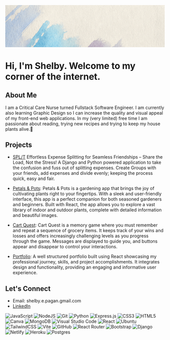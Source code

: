 

![Github Banner](https://github.com/shelbyyy16/Shelbyyy16/blob/main/Github%20Banner.gif?raw=true)

# Hi, I'm Shelby. Welcome to my corner of the internet.

## About Me

I am a Critical Care Nurse turned Fullstack Software Engineer. I am currently also learning Graphic Design so I can increase the quality and visual appeal of my front-end web applications.
In my (very limited) free time I am passionate about reading, trying new recipes and trying to keep my house plants alive.🌱 

## Projects

- [SPL/T](https://split-expense-deploy-b0bffae153fd.herokuapp.com) Effortless Expense Splitting for Seamless Friendships – Share the Load, Not the Stress! A Django and Python powered application to take the confusion and fuss out of splitting expenses. Create Groups with your friends, add expenses and divide evenly; keeping the process quick, easy and fair.

- [Petals & Pots](https://petalsandpots.netlify.app/): Petals & Pots is a gardening app that brings the joy of cultivating plants right to your fingertips. With a sleek and user-friendly interface, this app is a perfect companion for both seasoned gardeners and beginners. Built with React, the app allows you to explore a vast library of indoor and outdoor plants, complete with detailed information and beautiful images.

- [Cart Quest](https://github.com/shelbyyy16/Project-1): Cart Quest is a memory game where you must remember and repeat a sequence of grocery items. It keeps track of your wins and losses and offers increasingly challenging levels as you progress through the game. Messages are displayed to guide you, and buttons appear and disappear to control your interactions.

- [Portfolio](https://github.com/shelbyyy16/react-portfolio): A well structured portfolio built using React showcasing my professional journey, skills, and project accomplishments. It integrates design and functionality, providing an engaging and informative user experience.




## Let's Connect
- Email: shelby.e.pagan.gmail.com
- [LinkedIn](https://www.linkedin.com/in/shelbypagan/)

![JavaScript](https://img.shields.io/badge/javascript-%23323330.svg?style=for-the-badge&logo=javascript&logoColor=%23F7DF1E)
![NodeJS](https://img.shields.io/badge/node.js-6DA55F?style=for-the-badge&logo=node.js&logoColor=white)
![Git](https://img.shields.io/badge/git-%23F05033.svg?style=for-the-badge&logo=git&logoColor=white)
![Python](https://img.shields.io/badge/python-3670A0?style=for-the-badge&logo=python&logoColor=ffdd54)
![Express.js](https://img.shields.io/badge/express.js-%23404d59.svg?style=for-the-badge&logo=express&logoColor=%2361DAFB)
![CSS3](https://img.shields.io/badge/css3-%231572B6.svg?style=for-the-badge&logo=css3&logoColor=white)
![HTML5](https://img.shields.io/badge/html5-%23E34F26.svg?style=for-the-badge&logo=html5&logoColor=white)
![Canva](https://img.shields.io/badge/Canva-%2300C4CC.svg?style=for-the-badge&logo=Canva&logoColor=white)
![MongoDB](https://img.shields.io/badge/MongoDB-%234ea94b.svg?style=for-the-badge&logo=mongodb&logoColor=white)
![Visual Studio Code](https://img.shields.io/badge/Visual%20Studio%20Code-0078d7.svg?style=for-the-badge&logo=visual-studio-code&logoColor=white)
![React](https://img.shields.io/badge/react-%2320232a.svg?style=for-the-badge&logo=react&logoColor=%2361DAFB)
![Ubuntu](https://img.shields.io/badge/Ubuntu-E95420?style=for-the-badge&logo=ubuntu&logoColor=white)
![TailwindCSS](https://img.shields.io/badge/tailwindcss-%2338B2AC.svg?style=for-the-badge&logo=tailwind-css&logoColor=white)
![Vite](https://img.shields.io/badge/vite-%23646CFF.svg?style=for-the-badge&logo=vite&logoColor=white)
![GitHub](https://img.shields.io/badge/github-%23121011.svg?style=for-the-badge&logo=github&logoColor=white)
![React Router](https://img.shields.io/badge/React_Router-CA4245?style=for-the-badge&logo=react-router&logoColor=white)
![Bootstrap](https://img.shields.io/badge/bootstrap-%238511FA.svg?style=for-the-badge&logo=bootstrap&logoColor=white)
![Django](https://img.shields.io/badge/django-%23092E20.svg?style=for-the-badge&logo=django&logoColor=white)
![Netlify](https://img.shields.io/badge/netlify-%23000000.svg?style=for-the-badge&logo=netlify&logoColor=#00C7B7)
![Heroku](https://img.shields.io/badge/heroku-%23430098.svg?style=for-the-badge&logo=heroku&logoColor=white)
![Postgres](https://img.shields.io/badge/postgres-%23316192.svg?style=for-the-badge&logo=postgresql&logoColor=white)


